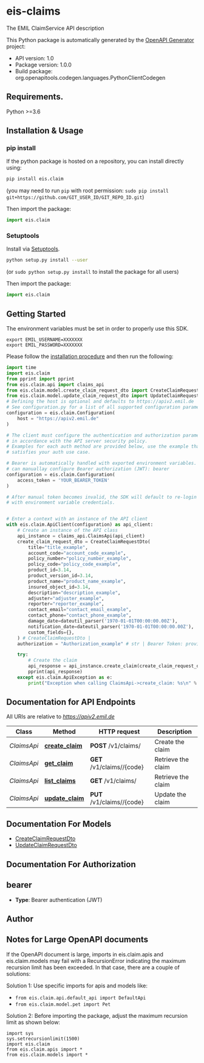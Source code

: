 # eis-claims
The EMIL ClaimService API description

This Python package is automatically generated by the [OpenAPI Generator](https://openapi-generator.tech) project:

- API version: 1.0
- Package version: 1.0.0
- Build package: org.openapitools.codegen.languages.PythonClientCodegen

## Requirements.

Python >=3.6

## Installation & Usage
### pip install

If the python package is hosted on a repository, you can install directly using:

```sh
pip install eis.claim
```
(you may need to run `pip` with root permission: `sudo pip install git+https://github.com/GIT_USER_ID/GIT_REPO_ID.git`)

Then import the package:
```python
import eis.claim
```

### Setuptools

Install via [Setuptools](http://pypi.python.org/pypi/setuptools).

```sh
python setup.py install --user
```
(or `sudo python setup.py install` to install the package for all users)

Then import the package:
```python
import eis.claim
```

## Getting Started

The environment variables must be set in order to properly use this SDK.

```shell 
export EMIL_USERNAME=XXXXXXX
export EMIL_PASSWORD=XXXXXXX
```

Please follow the [installation procedure](#installation--usage) and then run the following:

```python
import time
import eis.claim
from pprint import pprint
from eis.claim.api import claims_api
from eis.claim.model.create_claim_request_dto import CreateClaimRequestDto
from eis.claim.model.update_claim_request_dto import UpdateClaimRequestDto
# Defining the host is optional and defaults to https://apiv2.emil.de
# See configuration.py for a list of all supported configuration parameters.
configuration = eis.claim.Configuration(
    host = "https://apiv2.emil.de"
)

# The client must configure the authentication and authorization parameters
# in accordance with the API server security policy.
# Examples for each auth method are provided below, use the example that
# satisfies your auth use case.

# Bearer is automatically handled with exported environment variables. However, you
# can manuallay configure Bearer authorization (JWT): bearer
configuration = eis.claim.Configuration(
    access_token = 'YOUR_BEARER_TOKEN'
)

# After manual token becomes invalid, the SDK will default to re-login automatically
# with environment variable credentials.


# Enter a context with an instance of the API client
with eis.claim.ApiClient(configuration) as api_client:
    # Create an instance of the API class
    api_instance = claims_api.ClaimsApi(api_client)
    create_claim_request_dto = CreateClaimRequestDto(
        title="title_example",
        account_code="account_code_example",
        policy_number="policy_number_example",
        policy_code="policy_code_example",
        product_id=3.14,
        product_version_id=3.14,
        product_name="product_name_example",
        insured_object_id=3.14,
        description="description_example",
        adjuster="adjuster_example",
        reporter="reporter_example",
        contact_email="contact_email_example",
        contact_phone="contact_phone_example",
        damage_date=dateutil_parser('1970-01-01T00:00:00.00Z'),
        notification_date=dateutil_parser('1970-01-01T00:00:00.00Z'),
        custom_fields={},
    ) # CreateClaimRequestDto | 
    authorization = "Authorization_example" # str | Bearer Token: provided by the login endpoint under the name accessToken. (optional)

    try:
        # Create the claim
        api_response = api_instance.create_claim(create_claim_request_dto, authorization=authorization)
        pprint(api_response)
    except eis.claim.ApiException as e:
        print("Exception when calling ClaimsApi->create_claim: %s\n" % e)
```

## Documentation for API Endpoints

All URIs are relative to *https://apiv2.emil.de*

Class | Method | HTTP request | Description
------------ | ------------- | ------------- | -------------
*ClaimsApi* | [**create_claim**](docs/ClaimsApi.md#create_claim) | **POST** /v1/claims/ | Create the claim
*ClaimsApi* | [**get_claim**](docs/ClaimsApi.md#get_claim) | **GET** /v1/claims//{code} | Retrieve the claim
*ClaimsApi* | [**list_claims**](docs/ClaimsApi.md#list_claims) | **GET** /v1/claims/ | Retrieve the claim
*ClaimsApi* | [**update_claim**](docs/ClaimsApi.md#update_claim) | **PUT** /v1/claims//{code} | Update the claim


## Documentation For Models

 - [CreateClaimRequestDto](docs/CreateClaimRequestDto.md)
 - [UpdateClaimRequestDto](docs/UpdateClaimRequestDto.md)


## Documentation For Authorization


## bearer

- **Type**: Bearer authentication (JWT)


## Author




## Notes for Large OpenAPI documents
If the OpenAPI document is large, imports in eis.claim.apis and eis.claim.models may fail with a
RecursionError indicating the maximum recursion limit has been exceeded. In that case, there are a couple of solutions:

Solution 1:
Use specific imports for apis and models like:
- `from eis.claim.api.default_api import DefaultApi`
- `from eis.claim.model.pet import Pet`

Solution 2:
Before importing the package, adjust the maximum recursion limit as shown below:
```
import sys
sys.setrecursionlimit(1500)
import eis.claim
from eis.claim.apis import *
from eis.claim.models import *
```

